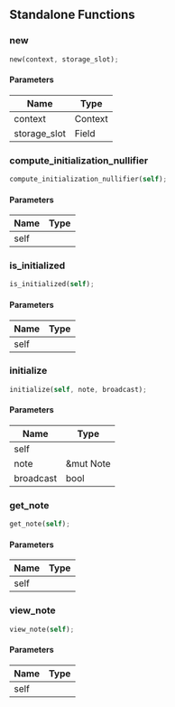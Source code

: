 ## Standalone Functions

### new

```rust
new(context, storage_slot);
```

#### Parameters
| Name | Type |
| --- | --- |
| context | Context |
| storage_slot | Field |

### compute_initialization_nullifier

```rust
compute_initialization_nullifier(self);
```

#### Parameters
| Name | Type |
| --- | --- |
| self |  |

### is_initialized

```rust
is_initialized(self);
```

#### Parameters
| Name | Type |
| --- | --- |
| self |  |

### initialize

```rust
initialize(self, note, broadcast);
```

#### Parameters
| Name | Type |
| --- | --- |
| self |  |
| note | &mut Note |
| broadcast | bool |

### get_note

```rust
get_note(self);
```

#### Parameters
| Name | Type |
| --- | --- |
| self |  |

### view_note

```rust
view_note(self);
```

#### Parameters
| Name | Type |
| --- | --- |
| self |  |


